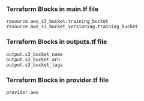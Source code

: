 ### Terraform Blocks in main.tf file

```
resource.aws_s3_bucket.training_bucket
resource.aws_s3_bucket_versioning.training_bucket
```

### Terraform Blocks in outputs.tf file

```
output.s3_bucket_name
output.s3_bucket_arn
output.s3_bucket_tags
```

### Terraform Blocks in provider.tf file

```
provider.aws
```
